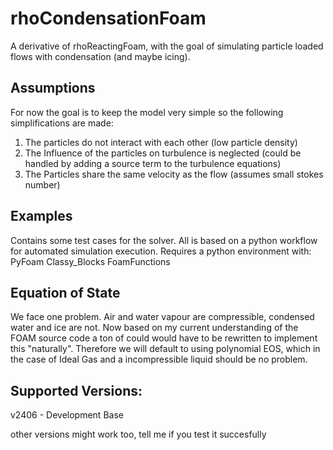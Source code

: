 # rhoCondensationFoam
A derivative of rhoReactingFoam, with the goal of simulating particle loaded flows with condensation (and maybe icing).

## Assumptions
For now the goal is to keep the model very simple so the following simplifications are made:
1. The particles do not interact with each other (low particle density)
2. The Influence of the particles on turbulence is neglected (could be handled by adding a source term to the turbulence equations)
3. The Particles share the same velocity as the flow (assumes small stokes number)

## Examples
Contains some test cases for the solver. All is based on a python workflow for automated simulation execution.
Requires a python environment with:
PyFoam
Classy_Blocks
FoamFunctions


## Equation of State
We face one problem. Air and water vapour are compressible, condensed water and ice are not. Now based on my current understanding
of the FOAM source code a ton of could would have to be rewritten to implement this "naturally".
Therefore we will default to using polynomial EOS, which in the case of Ideal Gas and a incompressible liquid 
should be no problem.

## Supported Versions:
v2406 - Development Base

other versions might work too, tell me if you test it succesfully